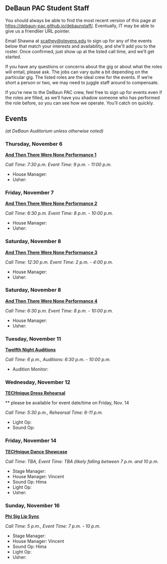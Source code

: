 ## DeBaun PAC Student Staff

You should always be able to find the most recent version of this page at <https://debaun-pac.github.io/debaunstaff/>. Eventually, IT may be able to give us a friendlier URL pointer.

Email Shawna at <scathey@stevens.edu>  to sign up for any of the events below that match your interests and availability, and she'll add you to the roster. Once confirmed, just show up at the listed call time, and we’ll get started.

If you have any questions or concerns about the gig or about what the roles will entail, please ask. The jobs can vary quite a bit depending on the particular gig. The listed roles are the ideal crew for the events. If we’re short a person or two, we may need to juggle staff around to compensate.

If you’re new to the DeBaun PAC crew, feel free to sign up for events even if the roles are filled, as we’ll have you shadow someone who has performed the role before, so you can see how we operate. You’ll catch on quickly.


## Events
*(at DeBaun Auditorium unless otherwise noted)*



### Thursday, November 6
<ins>**And Then There Were None Performance 1**<ins>

_Call Time: 7:30 p.m. Event Time: 9 p.m. - 11:00 p.m._

- House Manager: 
- Usher:

### Friday, November 7
<ins>**And Then There Were None Performance 2**<ins>

_Call Time: 6:30 p.m. Event Time: 8 p.m. - 10:00 p.m._

- House Manager: 
- Usher:


### Saturday, November 8
<ins>**And Then There Were None Performance 3**<ins>

_Call Time: 12:30 p.m. Event Time: 2 p.m. - 4:00 p.m._

- House Manager: 
- Usher:


### Saturday, November 8
<ins>**And Then There Were None Performance 4**<ins>

_Call Time: 6:30 p.m. Event Time: 8 p.m. - 10:00 p.m._

- House Manager: 
- Usher:

### Tuesday, November 11
<ins>**Twelfth Night Auditions**<ins>

_Call Time: 6 p.m., Auditions: 6:30 p.m. - 10:00 p.m._

- Audition Monitor: 

### Wednesday, November 12
<ins>**TECHnique Dress Rehearsal**<ins>

** please be available for event date/time on Friday, Nov. 14

_Call Time: 5:30 p.m., Rehearsal Time: 6-11 p.m._

- Light Op:
- Sound Op:

### Friday, November 14
<ins>**TECHnique Dance Showcase**<ins>

_Call Time: TBA, Event Time: TBA (likely falling between 7 p.m. and 10 p.m._

- Stage Manager:
- House Manager: Vincent
- Sound Op: Hima
- Light Op:
- Usher:

### Sunday, November 16
<ins>**Phi Sig Lip Sync**<ins>

_Call Time: 5 p.m., Event Time: 7 p.m. - 10 p.m._

- Stage Manager:
- House Manager: Vincent
- Sound Op: Hima
- Light Op:
- Usher:



